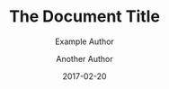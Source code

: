 ---
title: "The Document Title"
author: [Example Author, Another Author]
date: "2017-02-20"
keywords: [Markdown, Example]
titlepage: true
---